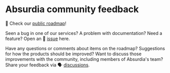 # Absurdia community feedback

:rocket: Check our [public roadmap](https://github.com/orgs/absurdia/projects/5)!

Seen a bug in one of our services? A problem with documentation? Need a feature? Open an :bug: [issue](https://github.com/absurdia/community/issues) here. 

Have any questions or comments about items on the roadmap? Suggestions for how the products should be improved? Want to discuss those improvements with the community, including members of Absurdia's team? Share your feedback via :speaking_head: [discussions](https://github.com/absurdia/community/discussions).


